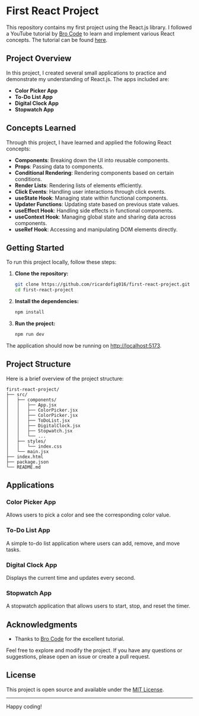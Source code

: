 # First React Project

This repository contains my first project using the React.js library. I followed a YouTube tutorial by [Bro Code](https://www.youtube.com/@BroCodez) to learn and implement various React concepts. The tutorial can be found [here](https://www.youtube.com/watch?v=CgkZ7MvWUAA).

## Project Overview

In this project, I created several small applications to practice and demonstrate my understanding of React.js. The apps included are:

- **Color Picker App**
- **To-Do List App**
- **Digital Clock App**
- **Stopwatch App**

## Concepts Learned

Through this project, I have learned and applied the following React concepts:

- **Components**: Breaking down the UI into reusable components.
- **Props**: Passing data to components.
- **Conditional Rendering**: Rendering components based on certain conditions.
- **Render Lists**: Rendering lists of elements efficiently.
- **Click Events**: Handling user interactions through click events.
- **useState Hook**: Managing state within functional components.
- **Updater Functions**: Updating state based on previous state values.
- **useEffect Hook**: Handling side effects in functional components.
- **useContext Hook**: Managing global state and sharing data across components.
- **useRef Hook**: Accessing and manipulating DOM elements directly.

## Getting Started

To run this project locally, follow these steps:

1. **Clone the repository:**

   ```bash
   git clone https://github.com/ricardofig016/first-react-project.git
   cd first-react-project
   ```

2. **Install the dependencies:**

   ```bash
   npm install
   ```

3. **Run the project:**

   ```bash
   npm run dev
   ```

The application should now be running on [http://localhost:5173](http://localhost:5173).

## Project Structure

Here is a brief overview of the project structure:

```
first-react-project/
├── src/
│   ├── components/
│   │   ├── App.jsx
│   │   ├── ColorPicker.jsx
│   │   ├── ColorPicker.jsx
│   │   ├── ToDoList.jsx
│   │   ├── DigitalClock.jsx
│   │   ├── Stopwatch.jsx
│   │   └── ...
│   ├── styles/
│   │   └── index.css
│   └── main.jsx
├── index.html
├── package.json
└── README.md
```

## Applications

### Color Picker App

Allows users to pick a color and see the corresponding color value.

### To-Do List App

A simple to-do list application where users can add, remove, and move tasks.

### Digital Clock App

Displays the current time and updates every second.

### Stopwatch App

A stopwatch application that allows users to start, stop, and reset the timer.

## Acknowledgments

- Thanks to [Bro Code](https://www.youtube.com/@BroCodez) for the excellent tutorial.

Feel free to explore and modify the project. If you have any questions or suggestions, please open an issue or create a pull request.

## License

This project is open source and available under the [MIT License](LICENSE).

---

Happy coding!

